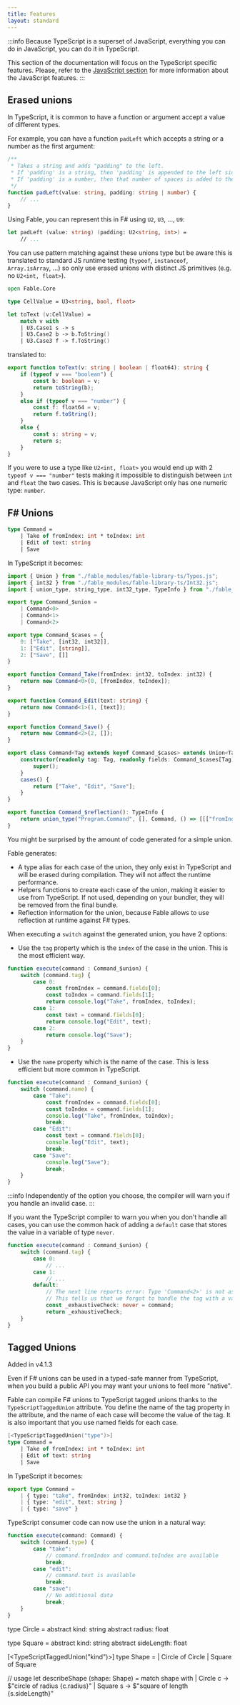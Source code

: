 ```yaml
---
title: Features
layout: standard
---
```


:::info
Because TypeScript is a superset of JavaScript, everything you can do in JavaScript, you can do it in TypeScript. 

This section of the documentation will focus on the TypeScript specific features. Please, refer to the [JavaScript section](/docs/javascript/js-from-fable.html) for more information about the JavaScript features.
:::
 

## Erased unions

In TypeScript, it is common to have a function or argument accept a value of different types.

For example, you can have a function `padLeft` which accepts a string or a number as the first argument:

```ts
/**
 * Takes a string and adds "padding" to the left.
 * If 'padding' is a string, then 'padding' is appended to the left side.
 * If 'padding' is a number, then that number of spaces is added to the left side.
 */
function padLeft(value: string, padding: string | number) {
    // ...
}
```

Using Fable, you can represent this in F# using `U2`, `U3`, ..., `U9`:

```fs
let padLeft (value: string) (padding: U2<string, int>) =
    // ...
```

You can use pattern matching against these unions type but be aware this is translated to standard JS runtime testing (`typeof`, `instanceof`, `Array.isArray`, ...) so only use erased unions with distinct JS primitives (e.g. no `U2<int, float>`).

```fs
open Fable.Core

type CellValue = U3<string, bool, float>

let toText (v:CellValue) =
    match v with
    | U3.Case1 s -> s
    | U3.Case2 b -> b.ToString()
    | U3.Case3 f -> f.ToString()
```

translated to:

```ts
export function toText(v: string | boolean | float64): string {
    if (typeof v === "boolean") {
        const b: boolean = v;
        return toString(b);
    }
    else if (typeof v === "number") {
        const f: float64 = v;
        return f.toString();
    }
    else {
        const s: string = v;
        return s;
    }
}
```

If you were to use a type like `U2<int, float>` you would end up with 2 `typeof v === "number"` tests making it impossible to distinguish between `int` and `float` the two cases. This is because JavaScript only has one numeric type: `number`.


## F# Unions

```fs
type Command =
    | Take of fromIndex: int * toIndex: int
    | Edit of text: string
    | Save
```

In TypeScript it becomes:

```ts
import { Union } from "./fable_modules/fable-library-ts/Types.js";
import { int32 } from "./fable_modules/fable-library-ts/Int32.js";
import { union_type, string_type, int32_type, TypeInfo } from "./fable_modules/fable-library-ts/Reflection.js";

export type Command_$union = 
    | Command<0>
    | Command<1>
    | Command<2>

export type Command_$cases = {
    0: ["Take", [int32, int32]],
    1: ["Edit", [string]],
    2: ["Save", []]
}

export function Command_Take(fromIndex: int32, toIndex: int32) {
    return new Command<0>(0, [fromIndex, toIndex]);
}

export function Command_Edit(text: string) {
    return new Command<1>(1, [text]);
}

export function Command_Save() {
    return new Command<2>(2, []);
}

export class Command<Tag extends keyof Command_$cases> extends Union<Tag, Command_$cases[Tag][0]> {
    constructor(readonly tag: Tag, readonly fields: Command_$cases[Tag][1]) {
        super();
    }
    cases() {
        return ["Take", "Edit", "Save"];
    }
}

export function Command_$reflection(): TypeInfo {
    return union_type("Program.Command", [], Command, () => [[["fromIndex", int32_type], ["toIndex", int32_type]], [["text", string_type]], []]);
}
```

You might be surprised by the amount of code generated for a simple union.

Fable generates:

- A type alias for each case of the union, they only exist in TypeScript and will be erased during compilation. They will not affect the runtime performance.
- Helpers functions to create each case of the union, making it easier to use from TypeScript. If not used, depending on your bundler, they will be removed from the final bundle.
- Reflection information for the union, because Fable allows to use reflection at runtime against F# types.

When executing a `switch` against the generated union, you have 2 options:

- Use the `tag` property which is the `index` of the case in the union. This is the most efficient way.

```ts
function execute(command : Command_$union) {
    switch (command.tag) {
        case 0:
            const fromIndex = command.fields[0];
            const toIndex = command.fields[1];
            return console.log("Take", fromIndex, toIndex);
        case 1:
            const text = command.fields[0];
            return console.log("Edit", text);
        case 2:
            return console.log("Save");
    }
}
```

- Use the `name` property which is the name of the case. This is less efficient but more common in TypeScript.

```ts
function execute(command : Command_$union) {
    switch (command.name) {
        case "Take":
            const fromIndex = command.fields[0];
            const toIndex = command.fields[1];
            console.log("Take", fromIndex, toIndex);
            break;
        case "Edit":
            const text = command.fields[0];
            console.log("Edit", text);
            break;
        case "Save":
            console.log("Save");
            break;
    }
}
```

:::info
Independently of the option you choose, the compiler will warn you if you handle an invalid case.
:::

If you want the TypeScript compiler to warn you when you don't handle all cases, you can use the common hack of adding a `default` case that stores the value in a variable of type `never`.

```ts
function execute(command : Command_$union) {
    switch (command.tag) {
        case 0:
            // ...
        case 1:
            // ...
        default:
            // The next line reports error: Type 'Command<2>' is not assignable to type 'never'.
            // This tells us that we forgot to handle the tag with a value of `2`
            const _exhaustiveCheck: never = command;
            return _exhaustiveCheck;
    }
}
```

## Tagged Unions

<p class="tag is-info is-medium">
    Added in v4.1.3
</p>


Even if F# unions can be used in a typed-safe manner from TypeScript, when you build a public API you may want your unions to feel more "native".

Fable can compile F# unions to TypeScript tagged unions thanks to the `TypeScriptTaggedUnion` attribute. You define the name of the tag property in the attribute, and the name of each case will become the value of the tag. It is also important that you use named fields for each case.

```fs
[<TypeScriptTaggedUnion("type")>]
type Command =
    | Take of fromIndex: int * toIndex: int
    | Edit of text: string
    | Save
````

In TypeScript it becomes:

```ts
export type Command = 
    | { type: "take", fromIndex: int32, toIndex: int32 }
    | { type: "edit", text: string }
    | { type: "save" }
```

TypeScript consumer code can now use the union in a natural way:

```ts
function execute(command: Command) {
    switch (command.type) {
        case "take":
            // command.fromIndex and command.toIndex are available
            break;
        case "edit":
            // command.text is available
            break;
        case "save":
            // No additional data
            break;
    }
}
```


<!-- Example with interfaces -->

type Circle =
    abstract kind: string
    abstract radius: float

type Square =
    abstract kind: string
    abstract sideLength: float

[<TypeScriptTaggedUnion("kind")>]
type Shape =
    | Circle of Circle
    | Square of Square

// usage
let describeShape (shape: Shape) =
    match shape with
    | Circle c -> $"circle of radius {c.radius}"
    | Square s -> $"square of length {s.sideLength}"
